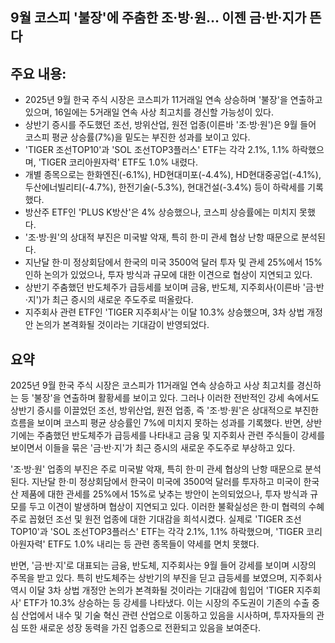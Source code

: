 ## 9월 코스피 '불장'에 주춤한 조·방·원… 이젠 금·반·지가 뜬다

## 주요 내용:
*   2025년 9월 한국 주식 시장은 코스피가 11거래일 연속 상승하며 '불장'을 연출하고 있으며, 16일에는 5거래일 연속 사상 최고치를 경신할 가능성이 있다.
*   상반기 증시를 주도했던 조선, 방위산업, 원전 업종(이른바 '조·방·원')은 9월 들어 코스피 평균 상승률(7%)을 밑도는 부진한 성과를 보이고 있다.
*   'TIGER 조선TOP10'과 'SOL 조선TOP3플러스' ETF는 각각 2.1%, 1.1% 하락했으며, 'TIGER 코리아원자력' ETF도 1.0% 내렸다.
*   개별 종목으로는 한화엔진(-6.1%), HD현대미포(-4.4%), HD현대중공업(-4.1%), 두산에너빌리티(-4.7%), 한전기술(-5.3%), 현대건설(-3.4%) 등이 하락세를 기록했다.
*   방산주 ETF인 'PLUS K방산'은 4% 상승했으나, 코스피 상승률에는 미치지 못했다.
*   '조·방·원'의 상대적 부진은 미국발 악재, 특히 한·미 관세 협상 난항 때문으로 분석된다.
*   지난달 한·미 정상회담에서 한국의 미국 3500억 달러 투자 및 관세 25%에서 15% 인하 논의가 있었으나, 투자 방식과 규모에 대한 이견으로 협상이 지연되고 있다.
*   상반기 주춤했던 반도체주가 급등세를 보이며 금융, 반도체, 지주회사(이른바 '금·반·지')가 최근 증시의 새로운 주도주로 떠올랐다.
*   지주회사 관련 ETF인 'TIGER 지주회사'는 이달 10.3% 상승했으며, 3차 상법 개정안 논의가 본격화될 것이라는 기대감이 반영되었다.

## 요약

2025년 9월 한국 주식 시장은 코스피가 11거래일 연속 상승하고 사상 최고치를 경신하는 등 '불장'을 연출하며 활황세를 보이고 있다. 그러나 이러한 전반적인 강세 속에서도 상반기 증시를 이끌었던 조선, 방위산업, 원전 업종, 즉 '조·방·원'은 상대적으로 부진한 흐름을 보이며 코스피 평균 상승률인 7%에 미치지 못하는 성과를 기록했다. 반면, 상반기에는 주춤했던 반도체주가 급등세를 나타내고 금융 및 지주회사 관련 주식들이 강세를 보이면서 이들을 묶은 '금·반·지'가 최근 증시의 새로운 주도주로 부상하고 있다.

'조·방·원' 업종의 부진은 주로 미국발 악재, 특히 한·미 관세 협상의 난항 때문으로 분석된다. 지난달 한·미 정상회담에서 한국이 미국에 3500억 달러를 투자하고 미국이 한국산 제품에 대한 관세를 25%에서 15%로 낮추는 방안이 논의되었으나, 투자 방식과 규모를 두고 이견이 발생하며 협상이 지연되고 있다. 이러한 불확실성은 한·미 협력의 수혜주로 꼽혔던 조선 및 원전 업종에 대한 기대감을 희석시켰다. 실제로 'TIGER 조선TOP10'과 'SOL 조선TOP3플러스' ETF는 각각 2.1%, 1.1% 하락했으며, 'TIGER 코리아원자력' ETF도 1.0% 내리는 등 관련 종목들이 약세를 면치 못했다.

반면, '금·반·지'로 대표되는 금융, 반도체, 지주회사는 9월 들어 강세를 보이며 시장의 주목을 받고 있다. 특히 반도체주는 상반기의 부진을 딛고 급등세를 보였으며, 지주회사 역시 이달 3차 상법 개정안 논의가 본격화될 것이라는 기대감에 힘입어 'TIGER 지주회사' ETF가 10.3% 상승하는 등 강세를 나타냈다. 이는 시장의 주도권이 기존의 수출 중심 산업에서 내수 및 기술 혁신 관련 산업으로 이동하고 있음을 시사하며, 투자자들의 관심 또한 새로운 성장 동력을 가진 업종으로 전환되고 있음을 보여준다.